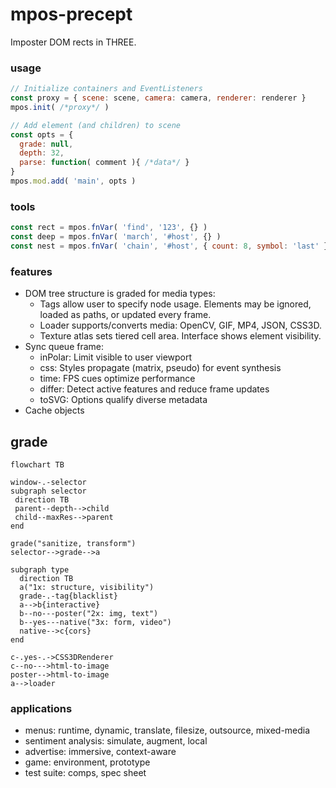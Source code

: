 # mpos-precept
Imposter DOM rects in THREE.

### usage
```js
// Initialize containers and EventListeners
const proxy = { scene: scene, camera: camera, renderer: renderer }
mpos.init( /*proxy*/ )

// Add element (and children) to scene
const opts = {
  grade: null,
  depth: 32,
  parse: function( comment ){ /*data*/ }
}
mpos.mod.add( 'main', opts )
```

### tools
```js
const rect = mpos.fnVar( 'find', '123', {} )
const deep = mpos.fnVar( 'march', '#host', {} )
const nest = mpos.fnVar( 'chain', '#host', { count: 8, symbol: 'last' } )
```

### features
- DOM tree structure is graded for media types:
  - Tags allow user to specify node usage. Elements may be ignored, loaded as paths, or updated every frame.
  - Loader supports/converts media: OpenCV, GIF, MP4, JSON, CSS3D.
  - Texture atlas sets tiered cell area. Interface shows element visibility.
- Sync queue frame:
  - inPolar: Limit visible to user viewport
  - css: Styles propagate (matrix, pseudo) for event synthesis
  - time: FPS cues optimize performance
  - differ: Detect active features and reduce frame updates
  - toSVG: Options qualify diverse metadata
- Cache objects 


## grade
```mermaid
flowchart TB

window-.-selector
subgraph selector
 direction TB
 parent--depth-->child
 child--maxRes-->parent
end

grade("sanitize, transform")
selector-->grade-->a

subgraph type
  direction TB
  a("1x: structure, visibility")
  grade-.-tag{blacklist}
  a-->b{interactive}
  b--no---poster("2x: img, text")
  b--yes---native("3x: form, video")
  native-->c{cors}
end

c-.yes-.->CSS3DRenderer
c--no--->html-to-image
poster-->html-to-image
a-->loader
```
### applications
- menus: runtime, dynamic, translate, filesize, outsource, mixed-media
- sentiment analysis: simulate, augment, local
- advertise: immersive, context-aware
- game: environment, prototype
- test suite: comps, spec sheet
